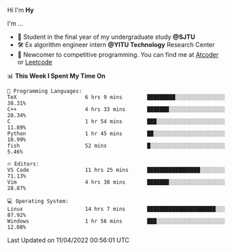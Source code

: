 Hi I'm **Hy**

I'm ...
- 📖 Student in the final year of my undergraduate study **@SJTU**
- 🛠️ Ex algorithm engineer intern **@YITU Technology** Research Center
- 🏅 Newcomer to competitive programming. You can find me at [Atcoder](https://atcoder.jp/users/Hy3) or [Leetcode](https://leetcode-cn.com/u/_hy3/)


<!--START_SECTION:waka-->
📊 **This Week I Spent My Time On** 

```text
💬 Programming Languages: 
TeX                      6 hrs 9 mins        █████████░░░░░░░░░░░░░░░░   38.31% 
C++                      4 hrs 33 mins       ███████░░░░░░░░░░░░░░░░░░   28.34% 
C                        1 hr 54 mins        ███░░░░░░░░░░░░░░░░░░░░░░   11.89% 
Python                   1 hr 45 mins        ██░░░░░░░░░░░░░░░░░░░░░░░   10.99% 
fish                     52 mins             █░░░░░░░░░░░░░░░░░░░░░░░░   5.46%

🔥 Editors: 
VS Code                  11 hrs 25 mins      █████████████████░░░░░░░░   71.13% 
Vim                      4 hrs 38 mins       ███████░░░░░░░░░░░░░░░░░░   28.87%

💻 Operating System: 
Linux                    14 hrs 7 mins       ██████████████████████░░░   87.92% 
Windows                  1 hr 56 mins        ███░░░░░░░░░░░░░░░░░░░░░░   12.08%

```


 Last Updated on 11/04/2022 00:56:01 UTC
<!--END_SECTION:waka-->

